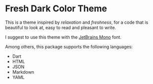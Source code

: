 # Fresh Dark Color Theme

This is a theme inspired by *relaxation* and *freshness*, for a code that is beautiful to look at, easy to read and pleasant to write.

I suggest to use this theme with the [JetBrains Mono](https://www.jetbrains.com/lp/mono/) font.

Among others, this package supports the following languages:

* Dart
* HTML
* JSON
* Markdown
* YAML
